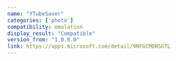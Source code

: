 ```yaml
---
name: "YTubeSaver"
categories: ['photo']
compatibility: emulation
display_result: "Compatible"
version_from: "1.0.9.0"
link: https://apps.microsoft.com/detail/9NFGCMQNSGTL
---
```

